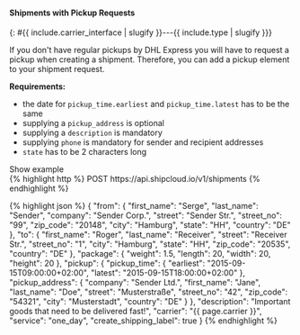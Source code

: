 #### Shipments with Pickup Requests
{: #{{ include.carrier_interface | slugify }}---{{ include.type | slugify }}}

If you don't have regular pickups by DHL Express you will have to request a pickup when creating a
shipment. Therefore, you can add a pickup element to your shipment request.

__Requirements:__

- the date for `pickup_time.earliest` and `pickup_time.latest` has to be the same
- supplying a `pickup_address` is optional
- supplying a `description` is mandatory
- supplying `phone` is mandatory for sender and recipient addresses
- `state` has to be 2 characters long

<a class="btn btn-primary" type="button" data-toggle="collapse" data-target="#{{include.carrier_interface}}_{{ include.type }}_togglebox_collapsable" aria-expanded="false" aria-controls="collapseExample">
  Show example
</a>

<div id="{{include.carrier_interface}}_{{ include.type }}_togglebox_collapsable" class="panel-collapse collapse">
<div class="well">
{% highlight http %}
POST https://api.shipcloud.io/v1/shipments
{% endhighlight %}

{% highlight json %}
{
  "from": {
    "first_name": "Serge",
    "last_name": "Sender",
    "company": "Sender Corp.",
    "street": "Sender Str.",
    "street_no": "99",
    "zip_code": "20148",
    "city": "Hamburg",
    "state": "HH",
    "country": "DE"
  },
  "to": {
    "first_name": "Roger",
    "last_name": "Receiver",
    "street": "Receiver Str.",
    "street_no": "1",
    "city": "Hamburg",
    "state": "HH",
    "zip_code": "20535",
    "country": "DE"
  },
  "package": {
      "weight": 1.5,
      "length": 20,
      "width": 20,
      "height": 20
  },
  "pickup": {
    "pickup_time": {
      "earliest": "2015-09-15T09:00:00+02:00",
      "latest": "2015-09-15T18:00:00+02:00"
    },
    "pickup_address": {
      "company": "Sender Ltd.",
      "first_name": "Jane",
      "last_name": "Doe",
      "street": "Musterstraße",
      "street_no": "42",
      "zip_code": "54321",
      "city": "Musterstadt",
      "country": "DE"
     }
  },
  "description": "Important goods that need to be delivered fast!",
  "carrier": "{{ page.carrier }}",
  "service": "one_day",
  "create_shipping_label": true
}
{% endhighlight %}
</div>
</div>

